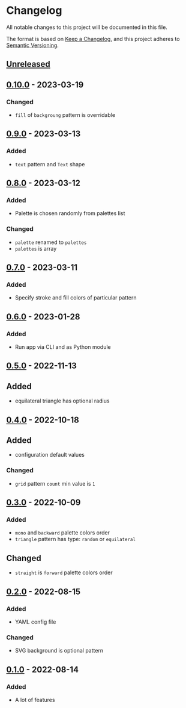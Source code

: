 # Changelog

All notable changes to this project will be documented in this file.

The format is based on [Keep a Changelog](https://keepachangelog.com/en/1.0.0/),
and this project adheres to [Semantic Versioning](https://semver.org/spec/v2.0.0.html).

## [Unreleased]

## [0.10.0] - 2023-03-19

### Changed

- `fill` of `backgroung` pattern is overridable

## [0.9.0] - 2023-03-13

### Added

- `text` pattern and `Text` shape

## [0.8.0] - 2023-03-12

### Added

- Palette is chosen randomly from palettes list

### Changed

- `palette` renamed to `palettes`
- `palettes` is array

## [0.7.0] - 2023-03-11

### Added

- Specify stroke and fill colors of particular pattern

## [0.6.0] - 2023-01-28

### Added

- Run app via CLI and as Python module

## [0.5.0] - 2022-11-13

## Added

- equilateral triangle has optional radius

## [0.4.0] - 2022-10-18

## Added

- configuration default values

### Changed

- `grid` pattern `count` min value is `1`

## [0.3.0] - 2022-10-09

### Added

- `mono` and `backward` palette colors order
- `triangle` pattern has type: `random` or `equilateral`

## Changed

- `straight` is `forward` palette colors order

## [0.2.0] - 2022-08-15

### Added

- YAML config file

### Changed

- SVG background is optional pattern

## [0.1.0] - 2022-08-14

### Added

- A lot of features

[Unreleased]: https://github.com/vikian050194/svg/compare/v0.10.0...HEAD
[0.10.0]: https://github.com/vikian050194/svg/compare/v0.9.0...v0.10.0
[0.9.0]: https://github.com/vikian050194/svg/compare/v0.8.0...v0.9.0
[0.8.0]: https://github.com/vikian050194/svg/compare/v0.7.0...v0.8.0
[0.7.0]: https://github.com/vikian050194/svg/compare/v0.6.0...v0.7.0
[0.6.0]: https://github.com/vikian050194/svg/compare/v0.5.0...v0.6.0
[0.5.0]: https://github.com/vikian050194/svg/compare/v0.4.0...v0.5.0
[0.4.0]: https://github.com/vikian050194/svg/compare/v0.3.0...v0.4.0
[0.3.0]: https://github.com/vikian050194/svg/compare/v0.2.0...v0.3.0
[0.2.0]: https://github.com/vikian050194/svg/compare/v0.1.0...v0.2.0
[0.1.0]: https://github.com/vikian050194/svg/releases/tag/v0.1.0
